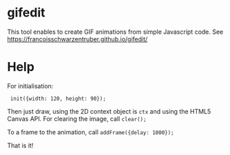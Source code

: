 # gifedit

This tool enables to create GIF animations from simple Javascript code. See https://francoisschwarzentruber.github.io/gifedit/

# Help

For initialisation:

     init({width: 120, height: 90});
     
Then just draw, using the 2D context object is `ctx` and using the HTML5 Canvas API.
For clearing the image, call `clear();`

To a frame to the animation, call `addFrame({delay: 1000});`

That is it!
